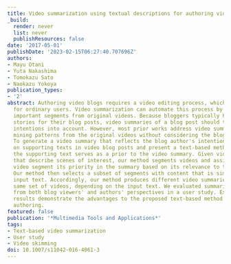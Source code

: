 ```yaml
---
title: Video summarization using textual descriptions for authoring video blogs
_build:
  render: never
  list: never
  publishResources: false
date: '2017-05-01'
publishDate: '2023-02-15T06:27:40.707696Z'
authors:
- Mayu Otani
- Yuta Nakashima
- Tomokazu Sato
- Naokazu Yokoya
publication_types:
- '2'
abstract: Authoring video blogs requires a video editing process, which is cumbersome
  for ordinary users. Video summarization can automate this process by extracting
  important segments from original videos. Because bloggers typically have certain
  stories for their blog posts, video summaries of a blog post should take the author's
  intentions into account. However, most prior works address video summarization by
  mining patterns from the original videos without considering the blog author's intentions.
  To generate a video summary that reflects the blog author's intention, we focus
  on supporting texts in video blog posts and present a text-based method, in which
  the supporting text serves as a prior to the video summary. Given video and text
  that describe scenes of interest, our method segments videos and assigns to each
  video segment its priority in the summary based on its relevance to the input text.
  Our method then selects a subset of segments with content that is similar to the
  input text. Accordingly, our method produces different video summaries from the
  same set of videos, depending on the input text. We evaluated summaries generated
  from both blog viewers' and authors' perspectives in a user study. Experimental
  results demonstrate the advantages to the proposed text-based method for video blog
  authoring.
featured: false
publication: '*Multimedia Tools and Applications*'
tags:
- Text-based video summarization
- User study
- Video skimming
doi: 10.1007/s11042-016-4061-3
---
```


